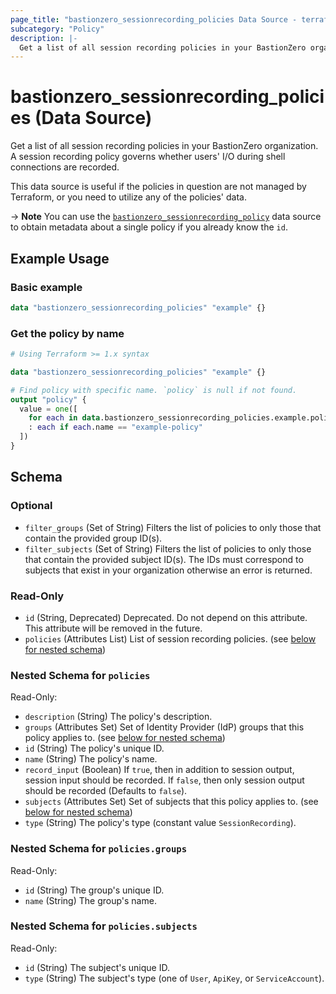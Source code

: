 ```yaml
---
page_title: "bastionzero_sessionrecording_policies Data Source - terraform-provider-bastionzero"
subcategory: "Policy"
description: |-
  Get a list of all session recording policies in your BastionZero organization. A session recording policy governs whether users' I/O during shell connections are recorded.
---
```


# bastionzero_sessionrecording_policies (Data Source)

Get a list of all session recording policies in your BastionZero organization. A session recording policy governs whether users' I/O during shell connections are recorded.

This data source is useful if the policies in question are not managed by
Terraform, or you need to utilize any of the policies' data.

-> **Note** You can use the
[`bastionzero_sessionrecording_policy`](sessionrecording_policy) data source to
obtain metadata about a single policy if you already know the `id`.

## Example Usage

### Basic example

```terraform
data "bastionzero_sessionrecording_policies" "example" {}
```

### Get the policy by name

```terraform
# Using Terraform >= 1.x syntax

data "bastionzero_sessionrecording_policies" "example" {}

# Find policy with specific name. `policy` is null if not found.
output "policy" {
  value = one([
    for each in data.bastionzero_sessionrecording_policies.example.policies
    : each if each.name == "example-policy"
  ])
}
```

<!-- schema generated by tfplugindocs -->
## Schema

### Optional

- `filter_groups` (Set of String) Filters the list of policies to only those that contain the provided group ID(s).
- `filter_subjects` (Set of String) Filters the list of policies to only those that contain the provided subject ID(s). The IDs must correspond to subjects that exist in your organization otherwise an error is returned.

### Read-Only

- `id` (String, Deprecated) Deprecated. Do not depend on this attribute. This attribute will be removed in the future.
- `policies` (Attributes List) List of session recording policies. (see [below for nested schema](#nestedatt--policies))

<a id="nestedatt--policies"></a>
### Nested Schema for `policies`

Read-Only:

- `description` (String) The policy's description.
- `groups` (Attributes Set) Set of Identity Provider (IdP) groups that this policy applies to. (see [below for nested schema](#nestedatt--policies--groups))
- `id` (String) The policy's unique ID.
- `name` (String) The policy's name.
- `record_input` (Boolean) If `true`, then in addition to session output, session input should be recorded. If `false`, then only session output should be recorded (Defaults to `false`).
- `subjects` (Attributes Set) Set of subjects that this policy applies to. (see [below for nested schema](#nestedatt--policies--subjects))
- `type` (String) The policy's type (constant value `SessionRecording`).

<a id="nestedatt--policies--groups"></a>
### Nested Schema for `policies.groups`

Read-Only:

- `id` (String) The group's unique ID.
- `name` (String) The group's name.


<a id="nestedatt--policies--subjects"></a>
### Nested Schema for `policies.subjects`

Read-Only:

- `id` (String) The subject's unique ID.
- `type` (String) The subject's type (one of `User`, `ApiKey`, or `ServiceAccount`).